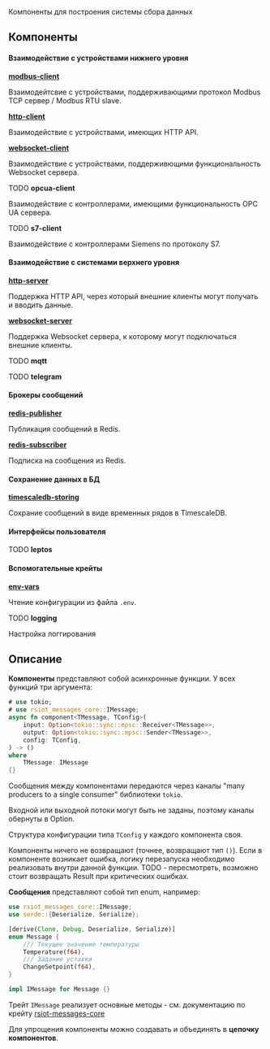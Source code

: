 Компоненты для построения системы сбора данных

## Компоненты

#### Взаимодействие с устройствами нижнего уровня

[**modbus-client**](https://docs.rs/rsiot-modbus-client/latest/rsiot_modbus_client/cmp_modbus_client)

Взаимодейтсвие с устройствами, поддерживающими протокол Modbus TCP сервер / Modbus RTU slave.

[**http-client**](https://docs.rs/rsiot-http-client/latest/)

Взаимодействие с устройствами, имеющих HTTP API.

[**websocket-client**](https://docs.rs/rsiot-websocket-client/latest/rsiot_websocket_client/cmp_websocket_client)

Взаимодействие с устройствами, поддерживющими функциональность Websocket сервера.

TODO **opcua-client**

Взаимодействие с контроллерами, имеющими функциональность OPC UA сервера.

TODO **s7-client**

Взаимодействие с контроллерами Siemens по протоколу S7.

#### Взаимодействие с системами верхнего уровня

[**http-server**](https://docs.rs/rsiot-http-server/latest/rsiot_http_server/cmp_http_server)

Поддержка HTTP API, через который внешние клиенты могут получать и вводить данные.

[**websocket-server**](https://docs.rs/rsiot-websocket-server/latest/rsiot_websocket_server/cmp_websocket_server)

Поддержка Websocket сервера, к которому могут подключаться внешние клиенты.

TODO **mqtt**

TODO **telegram**

#### Брокеры сообщений

[**redis-publisher**](https://docs.rs/rsiot-redis-publisher/latest/rsiot_redis_publisher/cmp_redis_publisher)

Публикация сообщений в Redis.

[**redis-subscriber**](https://docs.rs/rsiot-redis-subscriber/latest/rsiot_redis_subscriber/cmp_redis_subscriber)

Подписка на сообщения из Redis.

#### Сохранение данных в БД

[**timescaledb-storing**](https://docs.rs/rsiot-timescaledb-storing/latest/rsiot_timescaledb_storing/cmp_timescaledb_storing)

Сохрание сообщений в виде временных рядов в TimescaleDB.

#### Интерфейсы пользователя

TODO **leptos**

#### Вспомогательные крейты

[**env-vars**](https://docs.rs/rsiot-env-vars/latest)

Чтение конфигурации из файла `.env`.

TODO **logging**

Настройка логгирования

## Описание

**Компоненты** представляют собой асинхронные функции. У всех функций три аргумента:

```rust
# use tokio;
# use rsiot_messages_core::IMessage;
async fn component<TMessage, TConfig>(
    input: Option<tokio::sync::mpsc::Receiver<TMessage>>,
    output: Option<tokio::sync::mpsc::Sender<TMessage>>,
    config: TConfig,
) -> ()
where
    TMessage: IMessage
{}
```

Сообщения между компонентами передаются через каналы "many producers to a single consumer" библиотеки `tokio`.

Входной или выходной потоки могут быть не заданы, поэтому каналы обернуты в Option.

Структура конфигурации типа `TConfig` у каждого компонента своя.

Компоненты ничего не возвращают (точнее, возвращают тип `()`). Если в компоненте возникает ошибка, логику перезапуска необходимо реализовать внутри данной функции.
TODO - пересмотреть, возможно стоит возвращать Result при критических ошибках.

**Сообщения** представляют собой тип enum, например:

```rust
use rsiot_messages_core::IMessage;
use serde::{Deserialize, Serialize};

[derive(Clone, Debug, Deserialize, Serialize)]
enum Message {
    /// Текущее значение температуры
    Temperature(f64),
    /// Задание уставки
    ChangeSetpoint(f64),
}

impl IMessage for Message {}
```

Трейт `IMessage` реализует основные методы - см. документацию по крейту [rsiot-messages-core](https://docs.rs/rsiot-messages-core/latest)

Для упрощения компоненты можно создавать и объединять в **цепочку компонентов**.
